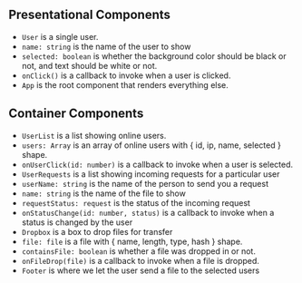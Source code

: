 ## Presentational Components

- `User` is a single user.
 - `name: string` is the name of the user to show
 - `selected: boolean` is whether the background color should be black or not, and text should be white or not.
 - `onClick()` is a callback to invoke when a user is clicked.
- `App` is the root component that renders everything else.


## Container Components

- `UserList` is a list showing online users.
 - `users: Array` is an array of online users with { id, ip, name, selected } shape.
 - `onUserClick(id: number)` is a callback to invoke when a user is selected.
- `UserRequests` is a list showing incoming requests for a particular user
 - `userName: string` is the name of the person to send you a request
 - `name: string` is the name of the file to show
 - `requestStatus: request` is the status of the incoming request
 - `onStatusChange(id: number, status)` is a callback to invoke when a status is changed by the user
- `Dropbox` is a box to drop files for transfer
 - `file: file` is a file with { name, length, type, hash } shape.
 - `containsFile: boolean` is whether a file was dropped in or not.
 - `onFileDrop(file)` is a callback to invoke when a file is dropped.
- `Footer` is where we let the user send a file to the selected users
